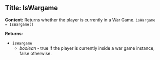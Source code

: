 ## Title: IsWargame

**Content:**
Returns whether the player is currently in a War Game.
`isWargame = IsWargame()`

**Returns:**
- `isWargame`
  - *boolean* - true if the player is currently inside a war game instance, false otherwise.